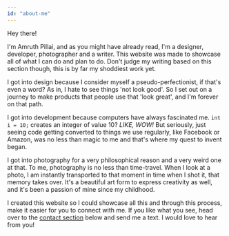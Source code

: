 ```yaml
---
id: "about-me"
---
```


Hey there!

I'm Amruth Pillai, and as you might have already read, I'm a designer, developer, photographer and a writer. This website was made to showcase all of what I can do and plan to do. Don't judge my writing based on this section though, this is by far my shoddiest work yet.

I got into design because I consider myself a pseudo-perfectionist, if that's even a word? As in, I hate to see things 'not look good'. So I set out on a journey to make products that people use that 'look great', and I'm forever on that path.

I got into development because computers have always fascinated me. `int i = 10;` creates an integer of value 10? _LIKE, WOW!_ But seriously, just seeing code getting converted to things we use regularly, like Facebook or Amazon, was no less than magic to me and that's where my quest to invent began.

I got into photography for a very philosophical reason and a very weird one at that. To me, photography is no less than time-travel. When I look at a photo, I am instantly transported to that moment in time when I shot it, that memory takes over. It's a beautiful art form to express creativity as well, and it's been a passion of mine since my childhood.

I created this website so I could showcase all this and through this process, make it easier for you to connect with me. If you like what you see, head over to the [contact section](#contact) below and send me a text. I would love to hear from you!
